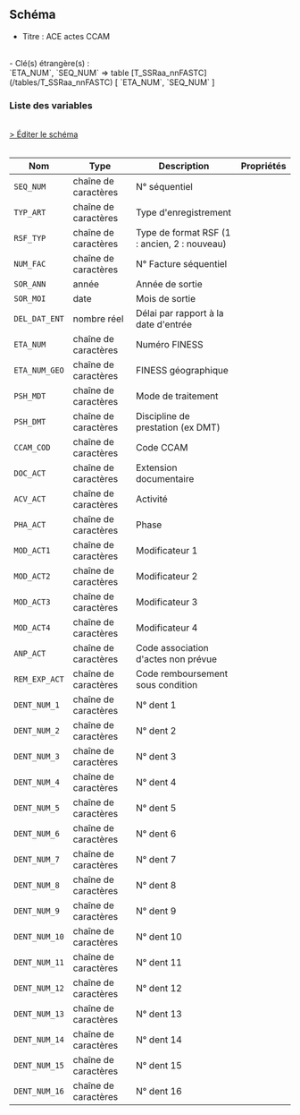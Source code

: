 ## Schéma

- Titre : ACE actes CCAM
<br />
- Clé(s) étrangère(s) : <br />
`ETA_NUM`, `SEQ_NUM` => table [T_SSRaa_nnFASTC](/tables/T_SSRaa_nnFASTC) [ `ETA_NUM`, `SEQ_NUM` ]<br />

### Liste des variables
<br />
<div>
    <a href="https://gitlab.com/healthdatahub/schema-snds/edit/master/schemas/PMSI/PMSI%20SSR/T_SSRaa_nnFMSTC.json"  
    arget="_blank" rel="noopener noreferrer">> Éditer le schéma</a>
    <OutboundLink />
</div>
<br />

Nom|Type|Description|Propriétés
-|-|-|-
`SEQ_NUM`|chaîne de caractères|N° séquentiel||
`TYP_ART`|chaîne de caractères|Type d&#x27;enregistrement||
`RSF_TYP`|chaîne de caractères|Type de format RSF (1 : ancien, 2 : nouveau)||
`NUM_FAC`|chaîne de caractères|N° Facture séquentiel||
`SOR_ANN`|année|Année de sortie||
`SOR_MOI`|date|Mois de sortie||
`DEL_DAT_ENT`|nombre réel|Délai par rapport à la date d&#x27;entrée||
`ETA_NUM`|chaîne de caractères|Numéro FINESS||
`ETA_NUM_GEO`|chaîne de caractères|FINESS géographique||
`PSH_MDT`|chaîne de caractères|Mode de traitement||
`PSH_DMT`|chaîne de caractères|Discipline de prestation (ex DMT)||
`CCAM_COD`|chaîne de caractères|Code CCAM||
`DOC_ACT`|chaîne de caractères|Extension documentaire||
`ACV_ACT`|chaîne de caractères|Activité||
`PHA_ACT`|chaîne de caractères|Phase||
`MOD_ACT1`|chaîne de caractères|Modificateur 1||
`MOD_ACT2`|chaîne de caractères|Modificateur 2||
`MOD_ACT3`|chaîne de caractères|Modificateur 3||
`MOD_ACT4`|chaîne de caractères|Modificateur 4||
`ANP_ACT`|chaîne de caractères|Code association d&#x27;actes non prévue||
`REM_EXP_ACT`|chaîne de caractères|Code remboursement sous condition||
`DENT_NUM_1`|chaîne de caractères|N° dent 1||
`DENT_NUM_2`|chaîne de caractères|N° dent 2||
`DENT_NUM_3`|chaîne de caractères|N° dent 3||
`DENT_NUM_4`|chaîne de caractères|N° dent 4||
`DENT_NUM_5`|chaîne de caractères|N° dent 5||
`DENT_NUM_6`|chaîne de caractères|N° dent 6||
`DENT_NUM_7`|chaîne de caractères|N° dent 7||
`DENT_NUM_8`|chaîne de caractères|N° dent 8||
`DENT_NUM_9`|chaîne de caractères|N° dent 9||
`DENT_NUM_10`|chaîne de caractères|N° dent 10||
`DENT_NUM_11`|chaîne de caractères|N° dent 11||
`DENT_NUM_12`|chaîne de caractères|N° dent 12||
`DENT_NUM_13`|chaîne de caractères|N° dent 13||
`DENT_NUM_14`|chaîne de caractères|N° dent 14||
`DENT_NUM_15`|chaîne de caractères|N° dent 15||
`DENT_NUM_16`|chaîne de caractères|N° dent 16||

